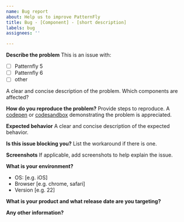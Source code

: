 ```yaml
---
name: Bug report
about: Help us to improve PatternFly
title: Bug - [Component] - [short description]
labels: bug
assignees: ''

---
```


**Describe the problem**
This is an issue with: 
- [ ] Patternfly 5
- [ ] Patternfly 6
- [ ] other

A clear and concise description of the problem. Which components are affected?

**How do you reproduce the problem?**
Provide steps to reproduce. A [codepen](http://codepen.io) or [codesandbox](https://codesandbox.io/) demonstrating the problem is appreciated.

**Expected behavior**
A clear and concise description of the expected behavior.

**Is this issue blocking you?**
List the workaround if there is one.

**Screenshots**
If applicable, add screenshots to help explain the issue.

**What is your environment?**
 - OS: [e.g. iOS]
 - Browser [e.g. chrome, safari]
 - Version [e.g. 22]

**What is your product and what release date are you targeting?**

**Any other information?**
